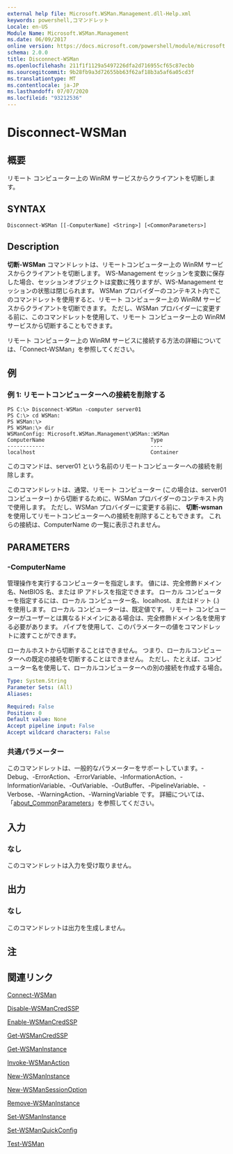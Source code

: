 ```yaml
---
external help file: Microsoft.WSMan.Management.dll-Help.xml
keywords: powershell,コマンドレット
Locale: en-US
Module Name: Microsoft.WSMan.Management
ms.date: 06/09/2017
online version: https://docs.microsoft.com/powershell/module/microsoft.wsman.management/disconnect-wsman?view=powershell-6&WT.mc_id=ps-gethelp
schema: 2.0.0
title: Disconnect-WSMan
ms.openlocfilehash: 211f1f1129a5497226dfa2d716955cf65c87ecbb
ms.sourcegitcommit: 9b28fb9a3d72655bb63f62af18b3a5af6a05cd3f
ms.translationtype: MT
ms.contentlocale: ja-JP
ms.lasthandoff: 07/07/2020
ms.locfileid: "93212536"
---
```

# Disconnect-WSMan

## 概要
リモート コンピューター上の WinRM サービスからクライアントを切断します。

## SYNTAX

```
Disconnect-WSMan [[-ComputerName] <String>] [<CommonParameters>]
```

## Description
**切断-WSMan** コマンドレットは、リモートコンピューター上の WinRM サービスからクライアントを切断します。
WS-Management セッションを変数に保存した場合、セッションオブジェクトは変数に残りますが、WS-Management セッションの状態は閉じられます。
WSMan プロバイダーのコンテキスト内でこのコマンドレットを使用すると、リモート コンピューター上の WinRM サービスからクライアントを切断できます。
ただし、WSMan プロバイダーに変更する前に、このコマンドレットを使用して、リモート コンピューター上の WinRM サービスから切断することもできます。

リモート コンピューター上の WinRM サービスに接続する方法の詳細については、「Connect-WSMan」を参照してください。

## 例

### 例 1: リモートコンピューターへの接続を削除する

```
PS C:\> Disconnect-WSMan -computer server01
PS C:\> cd WSMan:
PS WSMan:\>
PS WSMan:\> dir
WSManConfig: Microsoft.WSMan.Management\WSMan::WSMan
ComputerName                                  Type
------------                                  ----
localhost                                     Container
```

このコマンドは、server01 という名前のリモートコンピューターへの接続を削除します。

このコマンドレットは、通常、リモート コンピューター (この場合は、server01 コンピューター) から切断するために、WSMan プロバイダーのコンテキスト内で使用します。
ただし、WSMan プロバイダーに変更する前に、 **切断-wsman** を使用してリモートコンピューターへの接続を削除することもできます。
これらの接続は、ComputerName の一覧に表示されません。

## PARAMETERS

### -ComputerName
管理操作を実行するコンピューターを指定します。
値には、完全修飾ドメイン名、NetBIOS 名、または IP アドレスを指定できます。
ローカル コンピューターを指定するには、ローカル コンピューター名、localhost、またはドット (.) を使用します。
ローカル コンピューターは、既定値です。
リモート コンピューターがユーザーとは異なるドメインにある場合は、完全修飾ドメイン名を使用する必要があります。
パイプを使用して、このパラメーターの値をコマンドレットに渡すことができます。

ローカルホストから切断することはできません。
つまり、ローカルコンピューターへの既定の接続を切断することはできません。
ただし、たとえば、コンピューター名を使用して、ローカルコンピューターへの別の接続を作成する場合。

```yaml
Type: System.String
Parameter Sets: (All)
Aliases:

Required: False
Position: 0
Default value: None
Accept pipeline input: False
Accept wildcard characters: False
```

### 共通パラメーター
このコマンドレットは、一般的なパラメーターをサポートしています。-Debug、-ErrorAction、-ErrorVariable、-InformationAction、-InformationVariable、-OutVariable、-OutBuffer、-PipelineVariable、-Verbose、-WarningAction、-WarningVariable です。 詳細については、「[about_CommonParameters](https://go.microsoft.com/fwlink/?LinkID=113216)」を参照してください。

## 入力

### なし
このコマンドレットは入力を受け取りません。

## 出力

### なし
このコマンドレットは出力を生成しません。

## 注

## 関連リンク

[Connect-WSMan](Connect-WSMan.md)

[Disable-WSManCredSSP](Disable-WSManCredSSP.md)

[Enable-WSManCredSSP](Enable-WSManCredSSP.md)

[Get-WSManCredSSP](Get-WSManCredSSP.md)

[Get-WSManInstance](Get-WSManInstance.md)

[Invoke-WSManAction](Invoke-WSManAction.md)

[New-WSManInstance](New-WSManInstance.md)

[New-WSManSessionOption](New-WSManSessionOption.md)

[Remove-WSManInstance](Remove-WSManInstance.md)

[Set-WSManInstance](Set-WSManInstance.md)

[Set-WSManQuickConfig](Set-WSManQuickConfig.md)

[Test-WSMan](Test-WSMan.md)
